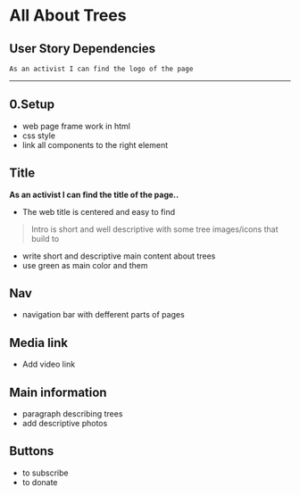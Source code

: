 # All About Trees

## User Story Dependencies

`As an activist I can find the logo of the page`

---

## 0.Setup

- web page frame work in html
- css style
- link all components to the right element

## Title

**As an activist I can find the title of the page..**

- The web title is centered and easy to find

> Intro is short and well descriptive with some tree images/icons that build to

- write short and descriptive main content about trees
- use green as main color and them

## Nav

- navigation bar with defferent parts of pages

## Media link

- Add video link

## Main information

- paragraph describing trees
- add descriptive photos

## Buttons

- to subscribe
- to donate
